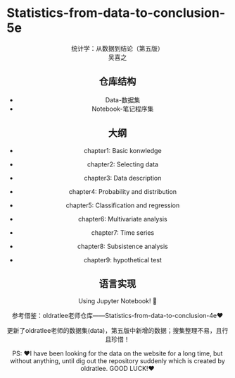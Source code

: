 # Statistics-from-data-to-conclusion-5e



<center>统计学：从数据到结论（第五版）

<center>吴喜之

## 仓库结构

- Data-数据集
- Notebook-笔记程序集

## 大纲

- chapter1: Basic konwledge

- chapter2: Selecting data

- chapter3: Data description

- chapter4: Probability and distribution

- chapter5: Classification and regression

- chapter6: Multivariate analysis

- chapter7: Time series

- chapter8: Subsistence analysis
- chapter9: hypothetical test

## 语言实现

Using  Jupyter Notebook! :orange_book:

参考借鉴：oldratlee老师仓库——Statistics-from-data-to-conclusion-4e:heart:

更新了oldratlee老师的数据集(data)，第五版中新增的数据；搜集整理不易，且行且珍惜！

PS: :heart:I have been looking for the data on the website for a long time, but without anything, until dig out the repository suddenly which is created by oldratlee. GOOD LUCK!:heart:

